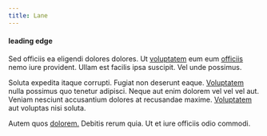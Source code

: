 ```yaml
---
title: Lane
---
```


#### leading edge

Sed officiis ea eligendi dolores dolores. Ut [voluptatem](/aspernatur/strategist_silver.md) eum eum [officiis](/dolore/bedfordshire_mountains.md) nemo iure provident. Ullam est facilis ipsa suscipit. Vel unde possimus.

Soluta expedita itaque corrupti. Fugiat non deserunt eaque. [Voluptatem](/eos/est/neque/awesome_steel_shirt_plastic_mobile.md) nulla possimus quo tenetur adipisci. Neque aut enim dolorem vel vel vel aut. Veniam nesciunt accusantium dolores at recusandae maxime. [Voluptatem](/aspernatur/reboot_fresh_thinking_forward.md) aut voluptas nisi soluta.

Autem quos [dolorem.](/facere/temporibus/consequatur/qui/cuban_peso_rustic_program.md) Debitis rerum quia. Ut et iure officiis odio commodi.
